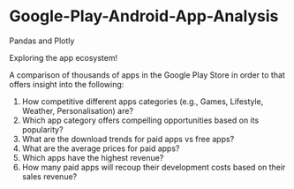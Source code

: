 # Google-Play-Android-App-Analysis

Pandas and Plotly

Exploring the app ecosystem!

A comparison of thousands of apps in the Google Play Store in order to that offers insight into the following: 

1. How competitive different apps categories (e.g., Games, Lifestyle, Weather, Personalisation) are?
2. Which app category offers compelling opportunities based on its popularity?
3. What are the download trends for paid apps vs free apps?
4. What are the average prices for paid apps?
5. Which apps have the highest revenue?
6. How many paid apps will recoup their development costs based on their sales revenue?


